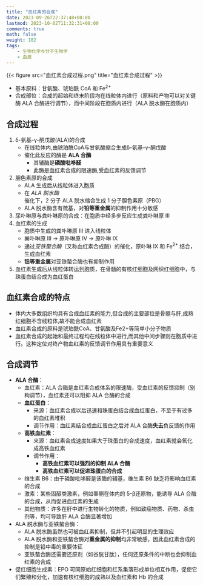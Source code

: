 ```yaml
---
title: "血红素的合成"
date: 2023-09-26T22:37:48+08:00
lastmod: 2023-10-02T11:32:31+08:00
comments: true
math: false
weight: 182
tags:
    - 生物化学与分子生物学
    - 血液
---
```


{{< figure src="血红素合成过程.png" title="血红素合成过程" >}}

- 基本原料：甘氨酸、琥珀酰 CoA 和 Fe<sup>2+</sup>
- 合成部位：合成的起始和终末阶段均在线粒体内进行（原料和产物可以对关键酶 ALA 合酶进行调节），而中间阶段在胞质内进行（ALA 脱水酶在胞质内）

<!--more-->

## 合成过程

1. δ-氨基-γ-酮戊酸(ALA)的合成
    - 在线粒体内,由琥珀酰CoA与甘氨酸缩合生成δ-氨基-γ-酮戊酸
    - 催化此反应的酶是 **ALA 合酶**
        - 其辅酶是**磷酸吡哆醛**
        - 此酶是血红素合成的限速酶,受血红素的反馈调节
2. 胆色素原的合成
    - ALA 生成后从线粒体进入胞质
    - 在 *ALA 脱水酶*催化下，2 分子 ALA 脱水缩合生成 1 分子胆色素原（PBG）
    - ALA 脱水酶含有巯基，对**铅等重金属**的抑制作用十分敏感
3. 尿卟啉原与粪卟啉原的合成：在胞质中经多步反应生成粪卟啉原 Ⅲ
4. 血红素的生成
    - 胞质中生成的粪卟啉原 Ⅲ 进入线粒体
    - 粪卟啉原 Ⅲ → 原卟啉原 Ⅳ → 原卟啉 Ⅸ
    - 通过*亚铁螯合酶*（又称血红素合成酶）的催化，原卟啉 Ⅸ 和 Fe<sup>2+</sup> 结合，生成血红素
    - **铅等重金属**对亚铁螯合酶也有抑制作用
5. 血红素生成后从线粒体转运到胞质，在骨髓的有核红细胞及网织红细胞中，与珠蛋白结合成为血红蛋白

## 血红素合成的特点

- 体内大多数组织均具有合成血红素的能力,但合成的主要部位是骨髓与肝,成熟红细胞不含线粒体,故不能合成血红素
- 血红素合成的原料是琥珀酰CoA、甘氨酸及Fe2+等简单小分子物质
- 血红素合成的起始和最终过程均在线粒体中进行,而其他中间步骤则在胞质中进行。这种定位对终产物血红素的反馈调节作用具有重要意义

## 合成调节

- **ALA 合酶**：
    - 血红素：ALA 合酶是血红素合成体系的限速酶，受血红素的反馈抑制（别构调节），血红素还可以阻抑 ALA 合酶的合成
    - **血红蛋白**：
        - 来源：血红素合成以后迅速和珠蛋白结合成血红蛋白，不至于有过多的血红素堆积
        - 调节作用：血红素结合成血红蛋白之后对 ALA 合酶**失去**负反馈的作用
    - **高铁血红素**：
        - 来源：血红素合成速度如果大于珠蛋白的合成速度，血红素就会氧化成高铁血红素
        - 调节作用：
            - **高铁血红素可以强烈的抑制 ALA 合酶**
            - **高铁血红素可以促进珠蛋白的合成**
    - 维生素 B6：由于磷酸吡哆醛是该酶的辅基，维生素 B6 缺乏将影响血红素的合成
    - 激素：某些固醇类激素，例如睾酮在体内的 5-β还原物，能诱导 ALA 合酶的合成，从而促进血红素的生成
    - 其他物质：许多在肝中进行生物转化的物质，例如致癌物质、药物、杀虫剂等，均可导致肝 ALA 合酶显著增加
- ALA 脱水酶与亚铁螯合酶：
    - ALA 脱水酶虽然也可被血红素抑制，但并不引起明显的生理效应
    - ALA 脱水酶和亚铁螯合酶对**重金属的抑制**均非常敏感，因此血红素合成的抑制是铅中毒的重要体征
    - 亚铁螯合酶还需要还原剂（如谷胱甘肽），任何还原条件的中断也会抑制血红素的合成
- 促红细胞生成素：EPO 可同原始红细胞和红系集落形成单位相互作用，促使它们繁殖和分化，加速有核红细胞的成熟以及血红素和 Hb 的合成

